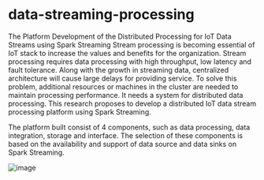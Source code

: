 # data-streaming-processing
The Platform Development of the Distributed Processing for IoT Data Streams using Spark Streaming
Stream processing is becoming essential of IoT stack to increase the values and benefits for the organization. Stream processing requires data processing with high throughput, low latency and fault tolerance. Along with the growth in streaming data, centralized architecture will cause large delays for providing service. To solve this problem, additional resources or machines in the cluster are needed to maintain processing performance. It needs a system for distributed data processing. This research proposes to develop a distributed IoT data stream processing platform using Spark Streaming. 

The platform built consist of 4 components, such as data processing, data integration, storage and interface. The selection of these components is based on the availability and support of data source and data sinks on Spark Streaming.

![image](https://drive.google.com/uc?export=view&id=1hAXy6sseHxjM-TF4sJKtJVKNA4P1vYhw)
